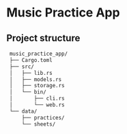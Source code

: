 # Music Practice App

## Project structure

```bash
 music_practice_app/
 ├── Cargo.toml
 ├── src/
 │   ├── lib.rs
 │   ├── models.rs
 │   ├── storage.rs
 │   └── bin/
 │       ├── cli.rs
 │       └── web.rs
 └── data/
     ├── practices/
     └── sheets/

```
